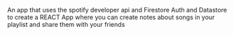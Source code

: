 An app that uses the spotify developer api and Firestore Auth and Datastore to create a REACT App where you can create notes about songs in your playlist and share them with your friends

